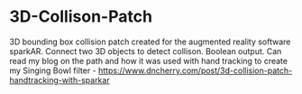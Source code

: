# 3D-Collison-Patch
 3D bounding box collision patch created for the augmented reality software sparkAR. 
 Connect two 3D objects to detect collison. Boolean output. 
Can read my blog on the path and how it was used with hand tracking to create my Singing Bowl filter - https://www.dncherry.com/post/3d-collision-patch-handtracking-with-sparkar

